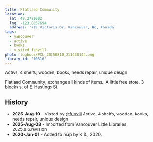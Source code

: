 ```yaml
---
title: Flatland Community 
location:
  lat: 49.2781002
  lng: -123.0657694
  address: '715 Victoria Dr, Vancouver, BC, Canada'
tags:
  - vancouver
  - active
  - books
  - visited_funvill
photo: logbook/PXL_20250810_211438144.png
library_id: '00316'
---
```


Active, 4 shelfs, wooden, books, needs repair, unique design

Flatland Community; exchange all kinds of items.  A little free store.
3 blocks s. of E. Hastings St. 

## History

- **2025-Aug-10** - Visited by [@funvill](https://blog.abluestar.com) Active, 4 shelfs, wooden, books, needs repair, unique design
- **2025-Aug-08** - Imported from Vancouver Little Libraries 2025.8.6.revision
- **2020-Jan-01** - Added to map by K.D., 2020.
